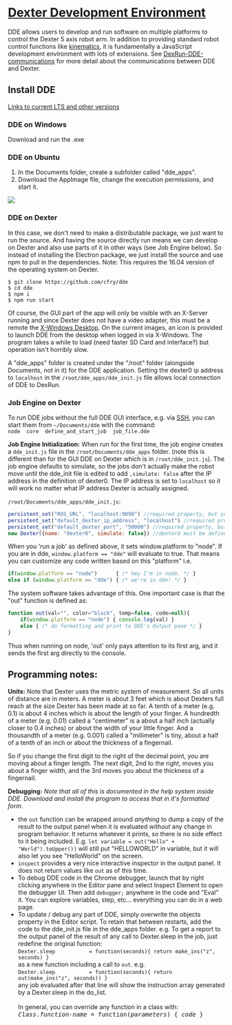 # [Dexter Development Environment](https://github.com/HaddingtonDynamics/Dexter/blob/master/DDE/README.md)

DDE allows users to develop and run software on multiple platforms to control the Dexter 5 axis robot arm. In addition to providing standard robot control functions like [kinematics](Kinematics), it is fundamentally a JavaScript development environment with lots of extensions. See [DexRun-DDE-communications](DexRun-DDE-communications) for more detail about the communications between DDE and Dexter.

## Install DDE
[Links to current LTS and other versions](https://github.com/HaddingtonDynamics/Dexter/blob/master/DDE/README.md)

### DDE on Windows
Download and run the .exe

### DDE on Ubuntu
1. In the Documents folder, create a subfolder called "dde_apps".
2. Download the AppImage file, change the execution permissions, and start it.
<img src="https://raw.githubusercontent.com/HaddingtonDynamics/Dexter/master/DDE/doc/installDDEUbuntu.png">

### DDE on Dexter
In this case, we don't need to make a distributable package, we just want to run the source. And having the source directly run means we can develop on Dexter and also use parts of it in other ways (see Job Engine below). So instead of installing the Electron package, we just install the source and use npm to pull in the dependencies. Note: This requires the 16.04 version of the operating system on Dexter.
````
$ git clone https://github.com/cfry/dde
$ cd dde
$ npm i
$ npm run start
````
Of course, the GUI part of the app will only be visible with an X-Server running and since Dexter does not have a video adapter, this must be a remote the [X-Windows Desktop](Dexter-Networking#x-windows). On the current images, an icon is provided to launch DDE from the desktop when logged in via X-Windows. The program takes a while to load (need faster SD Card and interface?) but operation isn't horribly slow.

A "dde_apps" folder is created under the "/root" folder (alongside Documents, not in it) for the DDE application. Setting the dexter0 ip address to `localhost` in the `/root/dde_apps/dde_init.js` file allows local connection of DDE to DexRun. 

### Job Engine on Dexter

To run DDE jobs without the full DDE GUI interface, e.g. via [SSH](Dexter-Networking#shell-access-via-ssh), you can start them from `~/Documents/dde` with the command:<br>
`node  core  define_and_start_job  job_file.dde`

**Job Engine Initialization:** When run for the first time, the job engine creates a `dde_init.js` file in the `/root/Documents/dde_apps` folder. (note this is different than for the GUI DDE on Dexter which is in `/root/dde_init.js`). The job engine defaults to simulate, so the jobs don't actually make the robot move until the dde_init file is edited to add `,simulate: false` after the IP address in the definition of dexter0. The IP address is set to `localhost` so it will work no matter what IP address Dexter is actually assigned.

`/root/Documents/dde_apps/dde_init.js`:
````Javascript
persistent_set("ROS_URL", "localhost:9090") //required property, but you can edit the value.
persistent_set("default_dexter_ip_address", "localhost") //required property but you can edit the value.
persistent_set("default_dexter_port", "50000") //required property, but you can edit the value.
new Dexter({name: "dexter0", simulate: false}) //dexter0 must be defined.
````

When you 'run a job' as defined above, it sets window.platform to "node". If you are in dde, `window.platform == "dde"` will evaluate to true. That means you can customize any code written based on this "platform" i.e.
````Javascript
if(window.platform == "node")      { /* hey I'm in node. */ }
else if (window.platform == "dde") { /* we're in dde! */ }
````

The system software takes advantage of this. One important case is that the "out" function is defined as:
````Javascript
function out(val="", color="black", temp=false, code=null){
    if(window.platform == "node") { console.log(val) }
    else { /* do formatting and print to DDE's Output pane */ }
}
````
Thus when running on node, 'out' only pays attention to its first arg, and it sends the first arg directly to the console.

## Programming notes:

**Units:** Note that Dexter uses the metric system of measurement. So all units of distance are in meters. A meter is about 3 feet which is about Dexters full reach at the size Dexter has been made at so far. A tenth of a meter (e.g. 0.1) is about 4 inches which is about the length of your finger. A hundredth of a meter (e.g. 0.01) called a "centimeter"  is a about a half inch (actually closer to 0.4 inches) or about the width of your little finger. And a thousandth of a meter (e.g. 0.001) called a "millimeter" is tiny, about a half of a tenth of an inch or about the thickness of a fingernail.

So if you change the first digit to the right of the decimal point, you are moving about a finger length. The next digit, 2nd to the right, moves you about a finger width, and the 3rd moves you about the thickness of a fingernail.

**Debugging:** _Note that all of this is documented in the  help system inside DDE. Download and install the program to access that in it's formatted form_.
- the `out` function can be wrapped around _anything_ to dump a copy of the result to the output panel when it is evaluated _without_ any change in program behavior. It returns whatever it prints, so there is no side effect to it being included. E.g. `let variable = out("Hello" + "World").toUpper())` will still put "HELLOWORLD" in variable, but it will also let you see "HelloWorld" on the screen.
- `inspect` provides a very nice interactive inspector in the output panel. It does not return values like `out` as of this time.
- To debug DDE code in the Chrome debugger, launch that by right clicking anywhere in the Editor pane and select Inspect Element to open the debugger UI. Then add `debugger;` anywhere in the code and "Eval" it. You can explore variables, step, etc... everything you can do in a web page.
- To update / debug any part of DDE, simply overwrite the objects property in the Editor script. To retain that between restarts, add the code to the dde_init.js file in the dde_apps folder. e.g. To get a report to the output panel of the result of any call to Dexter.sleep in the job, just redefine the original function:<BR>
`Dexter.sleep           = function(seconds){ return make_ins("z", seconds) }`<BR>
as a new function including a call to `out`. e.g. <BR>
`Dexter.sleep           = function(seconds){ return out(make_ins("z", seconds)) }`<br>
any job evaluated after that line will show the instruction array generated by a Dexter.sleep in the do_list. 
<br><br>In general, you can override any function in a class with: <BR>
<tt>_Class_._function-name_ = function(_parameters_) { _code_ } </tt>
